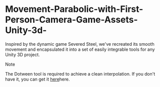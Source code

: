 # Movement-Parabolic-with-First-Person-Camera-Game-Assets-Unity-3d-
Inspired by the dynamic game Severed Steel, we've recreated its smooth movement and encapsulated it into a set of easily integrable tools for any Unity 3D project.

> [!NOTE]
> The Dotween tool is required to achieve a clean interpolation. If you don't have it, you can get it [here](https://pages.github.com/](https://assetstore.unity.com/packages/tools/animation/dotween-hotween-v2-27676)https://assetstore.unity.com/packages/tools/animation/dotween-hotween-v2-27676)here.
